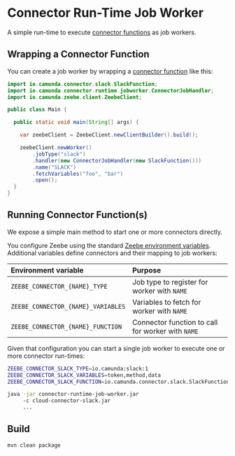 # Connector Run-Time Job Worker

A simple run-time to execute [connector functions](../connector-sdk) as job workers.

## Wrapping a Connector Function

You can create a job worker by wrapping a [connector function](../connector-sdk) like this:

```java
import io.camunda.connector.slack.SlackFunction;
import io.camunda.connector.runtime.jobworker.ConnectorJobHandler;
import io.camunda.zeebe.client.ZeebeClient;

public class Main {

  public static void main(String[] args) {

    var zeebeClient = ZeebeClient.newClientBuilder().build();

    zeebeClient.newWorker()
        .jobType("slack")
        .handler(new ConnectorJobHandler(new SlackFunction()))
        .name("SLACK")
        .fetchVariables("foo", "bar")
        .open();
  }
}
```

## Running Connector Function(s)

We expose a simple main method to start one or more connectors directly.

You configure Zeebe using the standard [Zeebe environment variables](https://docs.camunda.io/docs/apis-clients/java-client/#bootstrapping).
Additional variables define connectors and their mapping to job workers:

| Environment variable | Purpose |
| :--- | :--- |
| `ZEEBE_CONNECTOR_{NAME}_TYPE` | Job type to register for worker with `NAME` |
| `ZEEBE_CONNECTOR_{NAME}_VARIABLES` | Variables to fetch for worker with `NAME` |
| `ZEEBE_CONNECTOR_{NAME}_FUNCTION` | Connector function to call for worker with `NAME` |

Given that configuration you can start a single job worker to execute one or more connector run-times:

```bash
ZEEBE_CONNECTOR_SLACK_TYPE=io.camunda:slack:1
ZEEBE_CONNECTOR_SLACK_VARIABLES=token,method,data
ZEEBE_CONNECTOR_SLACK_FUNCTION=io.camunda.connector.slack.SlackFunction

java -jar connector-runtime-job-worker.jar
     -c cloud-connector-slack.jar
     ...
```

## Build

```bash
mvn clean package
```
